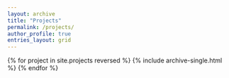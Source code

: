 ```yaml
---
layout: archive
title: "Projects"
permalink: /projects/
author_profile: true
entries_layout: grid
---
```


{% for project in site.projects reversed %}
  {% include archive-single.html %}
{% endfor %}
